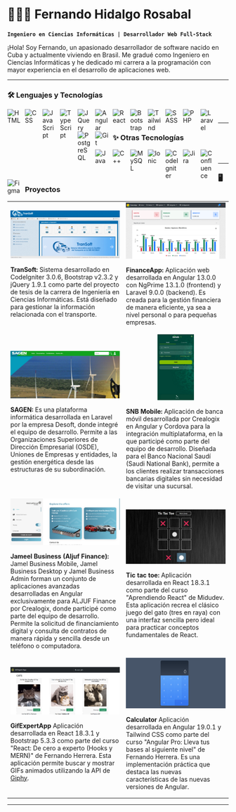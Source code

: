 # 👨🏻‍💻 Fernando Hidalgo Rosabal  

**`Ingeniero en Ciencias Informáticas | Desarrollador Web Full-Stack`**

¡Hola! Soy Fernando, un apasionado desarrollador de software nacido en Cuba y actualmente viviendo en Brasil. Me gradué como Ingeniero en Ciencias Informáticas y he dedicado mi carrera a la programación con mayor experiencia en el desarrollo de aplicaciones web.

---

### 🛠️ Lenguajes y Tecnologías

<img align="left" alt="HTML" title="HTML" width="30px" style="padding-right: 10px;" src="https://cdn.jsdelivr.net/gh/devicons/devicon@latest/icons/html5/html5-original.svg" />
<img align="left" alt="CSS" title="CSS" width="30px" style="padding-right: 10px;" src="https://cdn.jsdelivr.net/gh/devicons/devicon@latest/icons/css3/css3-original.svg" />
<img align="left" alt="JavaScript" title="JavaScript" width="30px" style="padding-right: 10px;" src="https://cdn.jsdelivr.net/gh/devicons/devicon@latest/icons/javascript/javascript-original.svg" />
<img align="left" alt="TypeScript" title="TypeScript" width="30px" style="padding-right: 10px;" src="https://cdn.jsdelivr.net/gh/devicons/devicon@latest/icons/typescript/typescript-original.svg" />
<img align="left" alt="JQuery" title="JQuery" width="30px" style="padding-right: 10px;" src="https://cdn.jsdelivr.net/gh/devicons/devicon@latest/icons/jquery/jquery-original.svg" />
<img align="left" alt="Angular" title="Angular" width="30px" style="padding-right: 10px;" src="https://cdn.jsdelivr.net/gh/devicons/devicon@latest/icons/angular/angular-original.svg" />
<img align="left" alt="React" title="React" width="30px" style="padding-right: 10px;" src="https://cdn.jsdelivr.net/gh/devicons/devicon@latest/icons/react/react-original.svg" />
<img align="left" alt="Bootstrap" title="Bootstrap" width="30px" style="padding-right: 10px;" src="https://cdn.jsdelivr.net/gh/devicons/devicon@latest/icons/bootstrap/bootstrap-original.svg" />
<img align="left" alt="Tailwind" title="Tailwind" width="30px" style="padding-right: 10px;" src="https://cdn.jsdelivr.net/gh/devicons/devicon@latest/icons/tailwindcss/tailwindcss-original.svg" />
<img align="left" alt="SASS" title="SASS" width="30px" style="padding-right: 10px;" src="https://cdn.jsdelivr.net/gh/devicons/devicon@latest/icons/sass/sass-original.svg" />
<img align="left" alt="PHP" title="PHP" width="30px" style="padding-right: 10px;" src="https://cdn.jsdelivr.net/gh/devicons/devicon@latest/icons/php/php-original.svg" />
<img align="left" alt="Laravel" title="Laravel" width="30px" style="padding-right: 10px;" src="https://cdn.jsdelivr.net/gh/devicons/devicon@latest/icons/laravel/laravel-original.svg" />
<img align="left" alt="PostgreSQL" title="PostgreSQL" width="30px" style="padding-right: 10px;" src="https://cdn.jsdelivr.net/gh/devicons/devicon/icons/postgresql/postgresql-original.svg" />
<img align="left" alt="Git" title="Git" width="30px" style="padding-right: 10px;" src="https://cdn.jsdelivr.net/gh/devicons/devicon@latest/icons/git/git-original.svg" />

<br/>

---

### ✨ Otras Tecnologías 

<img align="left" alt="Java" title="Java" width="30px" style="padding-right: 10px;" src="https://cdn.jsdelivr.net/gh/devicons/devicon@latest/icons/java/java-original.svg" />
<img align="left" alt="C++" title="C++" width="30px" style="padding-right: 10px;" src="https://cdn.jsdelivr.net/gh/devicons/devicon/icons/cplusplus/cplusplus-original.svg" />
<img align="left" alt="MySQL" title="MySQL" width="30px" style="padding-right: 10px;" src="https://cdn.jsdelivr.net/gh/devicons/devicon/icons/mysql/mysql-original.svg" />
<img align="left" alt="Ionic" title="Ionic" width="30px" style="padding-right: 10px;" src="https://cdn.jsdelivr.net/gh/devicons/devicon/icons/ionic/ionic-original.svg" />
<img align="left" alt="CodeIgniter" title="CodeIgniter" width="30px" style="padding-right: 10px;" src="https://cdn.jsdelivr.net/gh/devicons/devicon/icons/codeigniter/codeigniter-plain.svg" />
<img align="left" alt="Jira" title="Jira" width="30px" style="padding-right: 10px;" src="https://cdn.jsdelivr.net/gh/devicons/devicon@latest/icons/jira/jira-original.svg" />
<img align="left" alt="Confluence" title="Confluence" width="30px" style="padding-right: 10px;" src="https://cdn.jsdelivr.net/gh/devicons/devicon@latest/icons/confluence/confluence-original.svg" />
<img align="left" alt="Figma" title="Figma" width="30px" style="padding-right: 10px;" src="https://cdn.jsdelivr.net/gh/devicons/devicon/icons/figma/figma-original.svg" />

<br/>

---

### 🖥️ **Proyectos**

<table>
  <tr>
    <td align="center">
      <a href="https://github.com/fhidalgorosabal/transoft">
        <img src="./assets/projects_screenshots/TranSoft.png" alt="TranSoft" width="500px" />
      </a>
      <br />
      <p align="left"><strong>TranSoft:</strong> Sistema desarrollado en CodeIgniter 3.0.6, Bootstrap v2.3.2 y jQuery 1.9.1 como parte del proyecto de tesis de la carrera de Ingeniería en Ciencias Informáticas. Está diseñado para gestionar la información relacionada con el transporte.</p>
    </td>
    <td align="center">
      <a href="https://github.com/fhidalgorosabal/frontend-finance-app">
        <img src="./assets/projects_screenshots/FinanceApp.png" alt="FinanceApp" width="500px" />
      </a>
      <br />
      <p align="left"><strong>FinanceApp:</strong> Aplicación web desarrollada en Angular 13.0.0 con NgPrime 13.1.0 (frontend) y Laravel 9.0.0 (backend). Es creada para la gestión financiera de manera eficiente, ya sea a nivel personal o para pequeñas empresas.</p>
    </td>
  </tr>
  <tr>
    <td align="center">
      <img src="./assets/projects_screenshots/SAGEN.jpg" alt="SAGEN" width="500px" /><br />
      <p align="left"><strong>SAGEN:</strong> Es una plataforma informática desarrollada en Laravel por la empresa Desoft, donde integré el equipo de desarrollo. Permite a las Organizaciones Superiores de Dirección Empresarial (OSDE), Uniones de Empresas y entidades, la gestión energética desde las estructuras de su subordinación.</p>
    </td>
    <td align="center">
      <img src="./assets/projects_screenshots/SNB Mobile.png" alt="SNB Mobile" height="150px" /><br />
      <p align="left"><strong>SNB Mobile:</strong> Aplicación de banca móvil desarrollada por Crealogix en Angular y Cordova para la integración multiplataforma, en la que participé como parte del equipo de desarrollo. Diseñada para el Banco Nacional Saudí (Saudi National Bank), permite a los clientes realizar transacciones bancarias digitales sin necesidad de visitar una sucursal.</p>
    </td>
  </tr>
  <tr>
    <td align="center">
      <img src="./assets/projects_screenshots/Aljuf.png" alt="Jameel Business" width="500px" /><br />
      <p align="left"><strong>Jameel Business (Aljuf Finance):</strong> Jamel Business Mobile, Jamel Business Desktop y Jamel Business Admin forman un conjunto de aplicaciones avanzadas desarrolladas en Angular exclusivamente para ALJUF Finance por Crealogix, donde participé como parte del equipo de desarrollo. Permite la solicitud de financiamiento digital y consulta de contratos de manera rápida y sencilla desde un teléfono o computadora.</p>
    </td>
    <td align="center">
      <a href="https://github.com/fhidalgorosabal/tic-tac-toe">
        <img src="./assets/projects_screenshots/Tic tac toe.png" alt="Tic tac toe" width="500px" />
      </a>
      <br />
      <p align="left"><strong>Tic tac toe:</strong> Aplicación desarrollada en React 18.3.1 como parte del curso "Aprendiendo React" de Midudev. Esta aplicación recrea el clásico juego del gato (tres en raya) con una interfaz sencilla pero ideal para practicar conceptos fundamentales de React.</p>
    </td>
  </tr>  
  <tr>  
    <td align="center">
      <a href="https://github.com/fhidalgorosabal/gif-expert-app">
        <img src="./assets/projects_screenshots/GifExpertApp.png" alt="GifExpertApp" width="500px" />
      </a>
      <br />
      <p align="left"><strong>GifExpertApp</strong> Aplicación desarrollada en React 18.3.1 y Bootstrap 5.3.3 como parte del curso "React: De cero a experto (Hooks y MERN)" de Fernando Herrera. Esta aplicación permite buscar y mostrar GIFs animados utilizando la API de <a href="https://developers.giphy.com">Giphy</a>.</p>
    </td>
    <td align="center">
      <a href="https://github.com/fhidalgorosabal/calculator">
        <img src="./assets/projects_screenshots/Calculator.png" alt="Calculator" width="500px" />
      </a>
      <br />
      <p align="left"><strong>Calculator</strong> Aplicación desarrollada en Angular 19.0.1 y Tailwind CSS como parte del curso "Angular Pro: Lleva tus bases al siguiente nivel" de Fernando Herrera. Es una implementación práctica que destaca las nuevas características de las nuevas versiones de Angular.</p>
    </td>
  </tr>
</table>

---